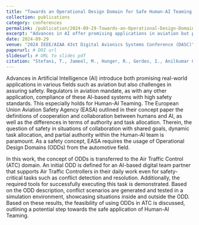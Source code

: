 ```yaml
---
title: "Towards an Operational Design Domain for Safe Human-AI Teaming in the Field of AI-Based Air Traffic Controller Operations"
collection: publications
category: conferences
permalink: /publication/2024-09-29-Towards-an-Operational-Design-Domain-for-Safe-Human-AI-Teaming
excerpt: "Advances in AI offer promising applications in aviation but pose safety challenges, particularly in Human-AI Teaming. The European Union Aviation Safety Agency (EASA) emphasizes safety in dynamic human-AI collaboration with shared goals and partial authority. This work adapts the Operational Design Domains (ODDs) concept to Air Traffic Control (ATC), defining an initial ODD for an AI-based team partner aiding conflict detection and resolution. Simulations test scenarios to evaluate ODD feasibility in ATC safety."
date: 2024-09-29
venue: "2024 IEEE/AIAA 43st Digital Avionics Systems Conference (DASC)"
paperurl: # DOI url
slidesurl: # URL to slides pdf
citation: "Stefani, T., Jameel, M., Hunger, R., Gerdes, I., Anilkumar Girija, A., <b>Christensen, J. M.</b>, Bruder, C., K&ouml;ster, F., Hallerbach, S. and Kr&uuml;ger, T. &quot;Towards Certifiable AI in Aviation: A Framework for Neural Network Assurance Using Advanced Visualization and Safety Nets&quot;, in <i>2024 IEEE/AIAA 43st Digital Avionics Systems Conference (DASC)</i>, Sep. 2024."
---
```

Advances in Artificial Intelligence (AI) introduce both promising real-world applications in various fields such as aviation but also challenges in assuring safety.
Regulators in aviation mandate, as with any other application, compliance of these AI-based systems with high safety standards.
This especially holds for Human-AI Teaming.
The European Union Aviation Safety Agency (EASA) outlined in their concept paper the definitions of cooperation and collaboration between humans and AI, as well as the differences in terms of authority and task allocation.
Therein, the question of safety in situations of collaboration with shared goals, dynamic task allocation, and partial authority within the Human-AI team is paramount.
As a safety concept, EASA requires the usage of Operational Design Domains (ODDs) from the automotive field.

In this work, the concept of ODDs is transferred to the Air Traffic Control (ATC) domain.
An initial ODD is defined for an AI-based digital team partner that supports Air Traffic Controllers in their daily work even for safety-critical tasks such as conflict detection and resolution.
Additionally, the required tools for successfully executing this task is demonstrated.
Based on the ODD description, conflict scenarios are generated and tested in a simulation environment, showcasing situations inside and outside the ODD.
Based on these results, the feasibility of using ODDs in ATC is discussed, outlining a potential step towards the safe application of Human-AI Teaming.
